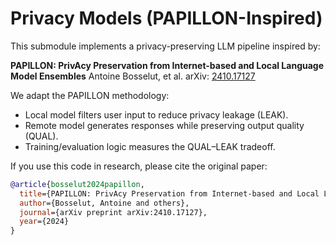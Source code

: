 # Privacy Models (PAPILLON-Inspired)

This submodule implements a privacy-preserving LLM pipeline inspired by:

**PAPILLON: PrivAcy Preservation from Internet-based and Local Language Model Ensembles**
Antoine Bosselut, et al.
arXiv: [2410.17127](https://arxiv.org/abs/2410.17127)

We adapt the PAPILLON methodology:
- Local model filters user input to reduce privacy leakage (LEAK).
- Remote model generates responses while preserving output quality (QUAL).
- Training/evaluation logic measures the QUAL–LEAK tradeoff.

If you use this code in research, please cite the original paper:

```bibtex
@article{bosselut2024papillon,
  title={PAPILLON: PrivAcy Preservation from Internet-based and Local Language Model Ensembles},
  author={Bosselut, Antoine and others},
  journal={arXiv preprint arXiv:2410.17127},
  year={2024}
}
